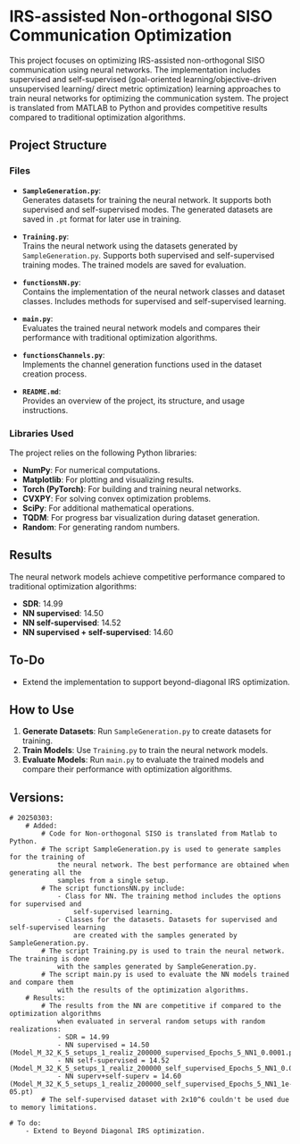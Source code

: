 # IRS-assisted Non-orthogonal SISO Communication Optimization

This project focuses on optimizing IRS-assisted non-orthogonal SISO communication using neural networks. 
The implementation includes supervised and self-supervised (goal-oriented learning/objective-driven unsupervised learning/
direct metric optimization) learning approaches to train neural networks for optimizing the communication system. 
The project is translated from MATLAB to Python and provides competitive results compared to traditional optimization 
algorithms.

## Project Structure

### Files
- **`SampleGeneration.py`**:  
  Generates datasets for training the neural network. It supports both supervised and self-supervised modes. 
The generated datasets are saved in `.pt` format for later use in training.

- **`Training.py`**:  
  Trains the neural network using the datasets generated by `SampleGeneration.py`. Supports both supervised and 
self-supervised training modes. The trained models are saved for evaluation.

- **`functionsNN.py`**:  
  Contains the implementation of the neural network classes and dataset classes. Includes methods for supervised and 
self-supervised learning.

- **`main.py`**:  
  Evaluates the trained neural network models and compares their performance with traditional optimization algorithms.

- **`functionsChannels.py`**:  
  Implements the channel generation functions used in the dataset creation process.

- **`README.md`**:  
  Provides an overview of the project, its structure, and usage instructions.

### Libraries Used
The project relies on the following Python libraries:
- **NumPy**: For numerical computations.
- **Matplotlib**: For plotting and visualizing results.
- **Torch (PyTorch)**: For building and training neural networks.
- **CVXPY**: For solving convex optimization problems.
- **SciPy**: For additional mathematical operations.
- **TQDM**: For progress bar visualization during dataset generation.
- **Random**: For generating random numbers.

## Results
The neural network models achieve competitive performance compared to traditional optimization algorithms:
- **SDR**: 14.99
- **NN supervised**: 14.50
- **NN self-supervised**: 14.52
- **NN supervised + self-supervised**: 14.60

## To-Do
- Extend the implementation to support beyond-diagonal IRS optimization.

## How to Use
1. **Generate Datasets**: Run `SampleGeneration.py` to create datasets for training.
2. **Train Models**: Use `Training.py` to train the neural network models.
3. **Evaluate Models**: Run `main.py` to evaluate the trained models and compare their performance with optimization algorithms.

## Versions:
    # 20250303: 
        # Added:
            # Code for Non-orthogonal SISO is translated from Matlab to Python.
            # The script SampleGeneration.py is used to generate samples for the training of 
                the neural network. The best performance are obtained when generating all the
                samples from a single setup.
            # The script functionsNN.py include:
                - Class for NN. The training method includes the options for supervised and 
                    self-supervised learning.
                - Classes for the datasets. Datasets for supervised and self-supervised learning
                    are created with the samples generated by SampleGeneration.py.
            # The script Training.py is used to train the neural network. The training is done
                with the samples generated by SampleGeneration.py.
            # The script main.py is used to evaluate the NN models trained and compare them
                with the results of the optimization algorithms.
        # Results:
            # The results from the NN are competitive if compared to the optimization algorithms 
                when evaluated in serveral random setups with random realizations:
                - SDR = 14.99
                - NN supervised = 14.50 (Model_M_32_K_5_setups_1_realiz_200000_supervised_Epochs_5_NN1_0.0001.pt)
                - NN self-supervised = 14.52 (Model_M_32_K_5_setups_1_realiz_200000_self_supervised_Epochs_5_NN1_0.0001.pt)
                - NN superv+self-superv = 14.60 (Model_M_32_K_5_setups_1_realiz_200000_self_supervised_Epochs_5_NN1_1e-05.pt)
            # The self-supervised dataset with 2x10^6 couldn't be used due to memory limitations.

    # To do:
        - Extend to Beyond Diagonal IRS optimization.


 
